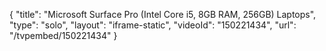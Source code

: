{
    "title": "Microsoft Surface Pro (Intel Core i5, 8GB RAM, 256GB) Laptops",
    "type": "solo",
    "layout": "iframe-static",
    "videoId": "150221434",
    "url": "\/tvpembed\/150221434"
}